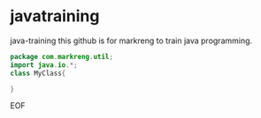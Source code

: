 # javatraining
java-training
this github is for markreng to train java programming.
```Java
package com.markreng.util;
import java.io.*;
class MyClass{

}
```
EOF
